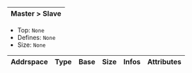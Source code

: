 | Master > Slave |
| -------------- |



* Top:     `None`
* Defines: `None`
* Size:    `None`

| Addrspace | Type | Base | Size | Infos | Attributes |
| --------- | ---- | ---- | ---- | ----- | ---------- |

